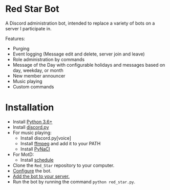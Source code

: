 # Red Star Bot
A Discord administration bot, intended to replace a variety of bots on a server I participate in.

Features:
- Purging
- Event logging (Message edit and delete, server join and leave)
- Role administration by commands
- Message of the Day with configurable holidays and messages based on day, weekday, or month
- New member announcer
- Music playing
- Custom commands

# Installation
- Install [Python 3.6+](https://www.python.org/)
- Install [discord.py](https://github.com/Rapptz/discord.py)
- For music playing:
  - Install discord.py[voice]
  - Install [ffmpeg](http://ffmpeg.zeranoe.com/builds/) and add it to your PATH
  - Install [PyNaCl](https://github.com/pyca/pynacl)
- For MotD:
  - Install [schedule](https://github.com/dbader/schedule)
- Clone the `Red_Star` repository to your computer.
- [Configure](https://github.com/medeor413/Red_Star/wiki/Configuring-Red-Star) the bot.
- [Add the bot to your server.](https://github.com/medeor413/Red_Star/wiki/Adding-A-Bot)
- Run the bot by running the command `python red_star.py`.
